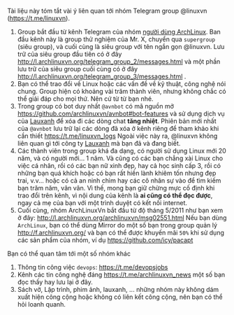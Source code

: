 Tài liệu này tóm tắt vài ý liên quan tới nhóm
Telegram group @linuxvn (https://t.me/linuxvn).

1. Group bắt đầu từ kênh Telegram của nhóm
  [người dùng ArchLinux](https://archlinuxvn.org/).
  Ban đầu kênh này là group thử nghiệm của Mr. X,
  chuyển qua `supergroup` (siêu group), và cuối cùng là
  siêu group với tên ngắn gọn @linuxvn.
  Lưu trữ của siêu group đầu tiên có ở đây
    http://l.archlinuxvn.org/telegram_group_2/messages.html
  và một phần lưu trữ của siêu group cuối cùng có ở đây
    http://l.archlinuxvn.org/telegram_group_3/messages.html .
1. Bạn có thể trao đổi về Linux hoặc các vấn đề về kỹ thuật, công nghệ
  nói chung. Group hiện có khoảng vài trăm thành viên, nhưng
  không chắc có thể giải đáp cho mọi thứ. Nên cứ từ từ bạn nhé.
1. Trong group có bot duy nhất `@avnbot` có mã nguồn mở
    https://github.com/archlinuxvn/avnbot#bot-features
  và sử dụng dịch vụ của
    [Lauxanh](https://github.com/lauxanh/I-A)
  để xóa đi các dòng chat **tăng nhiệt**.
  Phiên bản mới nhất của `@avnbot` lưu trữ lại các dòng đã
  xóa ở kênh riêng để tham khảo khi cần thiết
    https://t.me/linuxvn_logs
  Ngoài việc này ra, @linuxvn không liên quan gì tới
  công ty [Lauxanh](https://lauxanh.us) mà bạn đã và đang biết.
1. Các thành viên trong group khá đa dạng, có người sử dụng
  Linux mới 20 năm, và có người mới... 1 năm. Và cũng có
  các bạn chẳng xài Linux cho việc cá nhân, rồi có các bạn
  nữ xinh đẹp, hay cả học sinh cấp 3, rồi có những bạn quá khích
  hoặc có bạn rất hiền lành khiêm tốn nhưng đẹp trai, v.v...
  hoặc có cả an ninh chìm hay các cô nhân sự vào để tìm kiếm
  bạn trăm năm, vân vân.
  Vì thế, mong bạn giữ chừng mực cố định khi trao đổi trên kênh,
  vì nội dung của kênh là **ai cũng có thể đọc được**,
  ngay cả mẹ của bạn với một trình duyệt có kết nối internet.
1. Cuối cùng, nhóm ArchLinuxVn bắt đầu từ độ tháng 5/2011
  như bạn xem ở đây:
    http://l.archlinuxvn.org/archlinuxvn/msg02551.html
  Nếu bạn dùng `ArchLinux`, bạn có thể dùng Mirror do một số
  bạn trong group quản lý
    http://f.archlinuxvn.org/
  và bạn có thể được khuyến mãi `50%` khi sử dụng các sản phẩm
  của nhóm, ví dụ
    https://github.com/icy/pacapt

Bạn có thể quan tâm tới một số nhóm khác

1. Thông tin công việc `devops`: https://t.me/devopsjobs
1. Kênh các tin công nghệ đáng https://t.me/archlinuxvn_news một số
  bạn đọc thấy hay lưu lại ở đây.
1. Sách vở, Lập trình, phim ảnh, lauxanh, ... những nhóm này không dám
  xuất hiện công cộng hoặc không có liên kết công cộng,
  nên bạn có thể hỏi loanh quanh.
